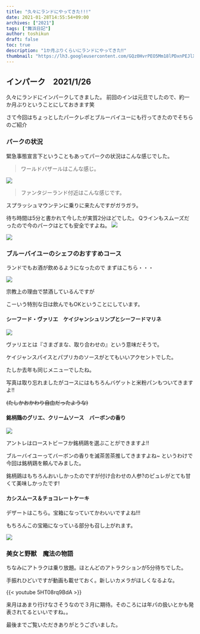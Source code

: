 ```yaml
---
title: "久々にランドにやってきた!!!"
date: 2021-01-28T14:55:54+09:00
archives: ["2021"]
tags: ["舞浜日記"]
author: toshikun
draft: false
toc: true
description: "1か月ぶりくらいにランドにやってきた‼"
thumbnail: "https://lh3.googleusercontent.com/GQz0HvrPEO5Mm18lPDxnPEJlXnc8WysxVaeG92uIjxEZBBmjyPojmUqu4axynamPJRmy5vol2BnQrrD7lDn3hjAy68-3WBuKTwGP4-IU88y-p1Bhkb0EGgo5-Nv3t_-HGKF7YlsraQ=w2400"
---
```


## インパーク　2021/1/26

久々にランドにインパークしてきました。
前回のインは元旦でしたので、約一か月ぶりということにしておきます笑


さて今回はちょっとしたパークレポとブルーバイユーにも行ってきたのでそちらのご紹介

### パークの状況

緊急事態宣言下ということもあってパークの状況はこんな感じでした。

>ワールドバザールはこんな感じ。

<img src="https://lh3.googleusercontent.com/Gzxoz_iENsxrHX7LotRarG0LyoA67Rs8t24xxjq-SVNEIdRdj7Iugy-X9P5d472NL6HxWTpt1uZSh006Qar7dAMslKkghxN_rb2rxM9R2ko85rQ9R9gMP930jHCL9zkd6XHmzJlSFw=w1000" >


>ファンタジーランド付近はこんな感じです。

スプラッシュマウンテンに乗りに来たんですがガラガラ。

待ち時間は5分と書かれて今したが実質2分ほどでした。
Qラインもスムーズだったので今のパークはとても安全ですよね。
<img src="https://lh3.googleusercontent.com/htfOqD3EVrEz3EHcINqkBku_4LxoAWPrhnTb-LgGykz0FeD6M75O8z-pWFa8BbMSewQ9_bysaRPHwBanZEVsmf6Jv2cbk2X4mJtjY08UKOqwQsd52ZCAwX6eUegdjrLks0U6TEgk9A=w1000" >


<img src="https://lh3.googleusercontent.com/YPXNQpQYEjtF1DZVaErpJvhRItS9CI0-3URxn-9Jq46DcNXbYxeFLwUCzEu0DS-tDcNEqhaR64v1B3unxZxlZ_j4JmceoezqYr0rxi7XWIYykG3xhrAwO8QBDgcgvoDfqbIg2zUSTQ=w1000" >



### ブルーバイユーのシェフのおすすめコース

ランドでもお酒が飲めるようになったので
まずはこちら・・・

<img src="https://lh3.googleusercontent.com/bDZ5pAF3g0LHh5TOuzyIC2VJd1VI2UF_HLJGiAk7ZNZd9PAQ1K0WShiB4CkVx7PgVtm2JegSQNEK-ZEN1KuMT5AjwMzImR82jB8E5Wv6fkviiRaBCSVpxBxtfbJj46XKkg_Nt-MPiA=w2400" >

宗教上の理由で禁酒しているんですが

こーいう特別な日は飲んでもOKということにしています。




#### シーフード・ヴァリエ　ケイジャンシュリンプとシーフードマリネ

<img src="https://lh3.googleusercontent.com/DGo9HwZgWL9uQfcDfm-n-Gx1PuNrGWX7vQxtOXa1ghOkI9E58uv_Gh-kL8vpB4Lv6LrrSzikFyNYevNIY1gemAcwZ7cRpdtWQNFodAud_kRAEqm61osmnOKGeyE__X19XHWE7WhEdA=w2400" >

ヴァリエとは『さまざまな、取り合わせの』という意味だそうで。

ケイジャンスパイスとパプリカのソースがとてもいいアクセントでした。

たしか去年も同じメニューでしたね。


写真は取り忘れましたがコースにはもちろんバゲットと米粉パンもついてきますよ‼

~~(たしかおかわり自由だったような)~~

#### 銘柄鶏のグリエ、クリームソース　バーボンの香り
<img src="https://lh3.googleusercontent.com/ykl3JN7pgc3rAYtTOy8cjw32aQelhp7I-vvIEzXZcWStnGJQn3pjk_p6hV3BNghe09IIfwCtSAXlemq1sMl_WGgN0Dq83JPZFNfOVpj_Sdew0UWgcXsi8w6vE9nbljTvNFu74faVQw=w2400" >

アントレはローストビーフか銘柄鶏を選ぶことができますよ‼

ブルーバイユーってバーボンの香りを滅茶苦茶推してきますよね~
というわけで今回は銘柄鶏を頼んでみました。

銘柄鶏はもちろんおいしかったのですが付け合わせの人参?のピュレがとても甘くて美味しかったです!

#### カシスムース＆チョコレートケーキ

デザートはこちら。宝箱になっていてかわいいですよね!!!

もちろんこの宝箱になっている部分も召し上がれます。


<img src="https://lh3.googleusercontent.com/cWAC5sdMI3wWlg061YPwxkpf3qOosJ5Y5xe3kheYnQE3nfcXILCMjBCmNMKxxrgAJ48Nx7dj9HB2uiWDI_u8Fpr6gROp3RHJYnt_k7DUmMyn2xghuCtn_DjvaU7mOopIzmkshOAncg=w2400" >


### 美女と野獣　魔法の物語

ちなみにアトラクは乗り放題。ほとんどのアトラクションが5分待ちでした。


手振れひどいですが動画も載せておく。新しいカメラがほしくなるよな。

{{< youtube 5HT08rq9BdA >}}


来月はあまり行けなさそうなので３月に期待。そのころには年パの扱いとかも発表されてるといいですね。。

最後までご覧いただきありがとうございました。

